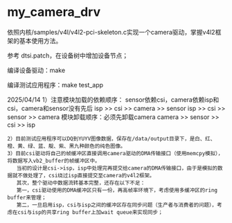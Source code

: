 # my_camera_drv
依照内核/samples/v4l/v4l2-pci-skeleton.c实现一个camera驱动，掌握v4l2框架的基本使用方法。

参考 dtsi.patch，在设备树中增加设备节点；

编译设备驱动：make

编译测试应用程序：make test_app

2025/04/14
	1）注意模块加载的依赖顺序： sensor依赖csi，camera依赖isp和csi，camera和sensor没有先后
		isp >> csi >> camera >> sensor
		isp >> csi >> sensor >> camera
		模块卸载顺序：必须先卸载camera
		camera >> sensor >> csi >> isp
	
	2）目前测试应用程序可以DQ到YUYV图像数据，保存在/data/output目录下，是白、红、橙、黄、绿、蓝、靛、紫、黑九种颜色的纯色图像。
	3）目前csi驱动将自己的帧缓冲区直接调用camera驱动的DMA传输接口（使用memcpy模拟），将数据写入vb2_buffer的帧缓冲区中。
	   当初的设计是csi->isp，isp中处理完再提交给camera的DMA传输接口，由于是模拟的数据就不做处理了，csi绕过isp直接提交至camera的v4l2框架。
	   其次，整个驱动中数据流转基本完整，还存在以下不足：
	   第一，csi驱动使用的DMA缓冲区只有一份，再高帧率环境下，考虑使用多缓冲区的ring buffer来管理；
	   第二，一旦启用isp，csi与isp之间的缓冲区存在同步问题（生产者与消费者的问题），考虑在csi与isp的共享ring buffer上加wait queue来实现同步；

	

